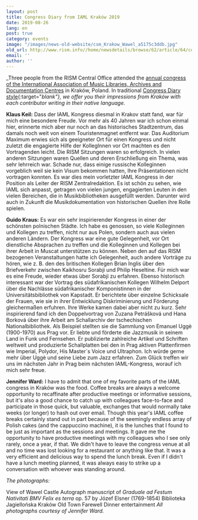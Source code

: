 ```yaml
---
layout: post
title: Congress Diary from IAML Kraków 2019
date: 2019-08-26
lang: en
post: true
category: events
image: "/images/news-old-website/csm_Krakow_Wawel_a5175c3ddb.jpg"
old_url: http://www.rism.info//home/newsdetails/browse/62/article/64/congress-diary-from-iaml-krakow-2019.html
email: ''
author: ''
---
```



_Three people from the RISM Central Office attended the [annual congress of the International Association of Music Libraries, Archives and Documentation Centres](/publications/iaml-congresses/2019.html) in Kraków, Poland. In traditional [Congress Diary style](https://www.iaml.info/tags/congress-diary-kongresstagebuch-journal-de-bord-du-congres){:target="_blank"}, we offer you their impressions from Kraków with each contributor writing in their native language._

**Klaus Keil:**
Dass der IAML Kongress diesmal in Krakov statt fand, war für mich eine besondere Freude. Vor mehr als 40 Jahren war ich schon einmal hier, erinnerte mich aber nur noch an das historisches Stadtzentrum, das damals noch weit von einem Touristenmagnet entfernt war.
Das Auditorium Maximum erwies sich als geeigneter Ort für einen Kongress und nicht zuletzt die engagierte Hilfe der KollegInnen vor Ort machten es den Vortragenden leicht. Die RISM Sitzungen waren so erfolgreich. In vielen anderen Sitzungen waren Quellen und deren Erschließung ein Thema, was sehr lehrreich war.
Schade nur, dass einige russische Kolleginnen vorgeblich weil sie kein Visum bekommen hatten, Ihre Präsentationen nicht vortragen konnten.
Es war dies mein vorletzter IAML Kongress in der Position als Leiter der RISM Zentralredaktion. Es ist schön zu sehen, wie IAML sich anpasst, getragen von vielen jungen, engagierten Leuten in den vielen Bereichen, die in Musikbibliotheken ausgefüllt werden. Darunter wird auch in Zukunft die Musikdokumentation von historischen Quellen ihre Rolle spielen.

**Guido Kraus:**
Es war ein sehr inspirierender Kongress in einer der schönsten polnischen Städte. Ich habe es genossen, so viele Kolleginnen und Kollegen zu treffen, nicht nur aus Polen, sondern auch aus vielen anderen Ländern. Der Kongress war eine gute Gelegenheit, vor Ort dienstliche Absprachen zu treffen und die Kolleginnen und Kollegen bei ihrer Arbeit in Muscat unterstützen zu können.
Neben den auf das RISM bezogenen Veranstaltungen hatte ich Gelegenheit, auch andere Vorträge zu hören, wie z. B. den des britischen Kollegen Brian Inglis über den Briefverkehr zwischen Kaikhosru Sorabji und Philip Heseltine. Für mich war es eine Freude, wieder etwas über Sorabji zu erfahren.
Ebenso historisch interessant war der Vortrag des südafrikanischen Kollegen Wilhelm Delport über die Nachlässe südafrikanischer Komponistinnen in der Universitätsbibliothek von Kapstadt. Er berichtete über einzelne Schicksale der Frauen, wie sie in ihrer Entwicklung Diskriminierung und Förderung gleichermaßen erfuhren. Ihre Werke kamen dabei aber nicht zu kurz.
Sehr inspirierend fand ich den Doppelvortrag von Zuzana Petrášková und Hana Borková über ihre Arbeit am Schallarchiv der tschechischen Nationalbibliothek. Als Beispiel stellten sie die Sammlung von Emanuel Uggè (1900-1970) aus Prag vor. Er liebte und förderte die Jazzmusik in seinem Land in Funk und Fernsehen. Er publizierte zahlreiche Artikel und Schriften weltweit und produzierte Schallplatten bei den in Prag aktiven Plattenfirmen wie Imperial, Polydor, His Master´s Voice und Ultraphon. Ich würde gerne mehr über Uggè und seine Liebe zum Jazz erfahren.
Zum Glück treffen wir uns im nächsten Jahr in Prag beim nächsten IAML-Kongress, worauf ich mich sehr freue.

**Jennifer Ward:**
I have to admit that one of my favorite parts of the IAML congress in Kraków was the food. Coffee breaks are always a welcome opportunity to recaffinate after productive meetings or informative sessions, but it's also a good chance to catch up with colleagues face-to-face and participate in those quick, but valuable, exchanges that would normally take weeks (or longer) to hash out over email. Though this year's IAML coffee breaks certainly stand out in part because of the seemingly endless array of Polish cakes (and the cappuccino machine), it is the lunches that I found to be just as important as the sessions and meetings. It gave me the opportunity to have productive meetings with my colleagues who I see only rarely, once a year, if that. We didn't have to leave the congress venue at all and no time was lost looking for a restaurant or anything like that. It was a very efficient and delicious way to spend the lunch break. Even if I didn't have a lunch meeting planned, it was always easy to strike up a conversation with whoever was standing around.


_The photographs:_

View of Wawel Castle
Autograph manuscript of _Graduale ad Festum Nativitati BMV Felix es terra_ op. 57 by Józef Elsner (1769-1854)
Biblioteka Jagiellońska
Kraków Old Town
Farewell Dinner entertainment
_All photographs courtesy of Jennifer Ward._

<script type="text/javascript">var switchTo5x=true;</script><script type="text/javascript" src="http://w.sharethis.com/button/buttons.js"></script><script type="text/javascript">stLight.options({publisher: "9b601438-1ce1-49d8-bfd7-9cff5df54c17", doNotHash: false, doNotCopy: false, hashAddressBar: false});</script>